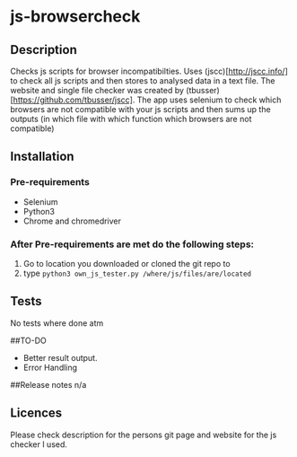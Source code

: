 # js-browsercheck

## Description
Checks js scripts for browser incompatibilties. Uses (jscc)[http://jscc.info/] to check all js scripts and then stores to analysed data in a text file. The website and single file checker was created by (tbusser)[https://github.com/tbusser/jscc]. The app uses selenium to check which browsers are not compatible with your js scripts and then sums up the outputs (in which file with which function which browsers are not compatible)

## Installation
### Pre-requirements
- Selenium  
- Python3  
- Chrome and chromedriver

### After Pre-requirements are met do the following steps:
1. Go to location you downloaded or cloned the git repo to  
2. type `python3 own_js_tester.py /where/js/files/are/located`

## Tests
No tests where done atm

##TO-DO
- Better result output.
- Error Handling

##Release notes
n/a

## Licences
Please check description for the persons git page and website for the js checker I used.
